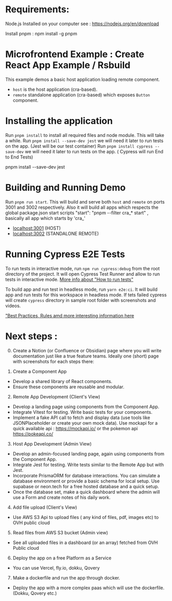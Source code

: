 # Requirements:

Node.js Installed on your computer see : https://nodejs.org/en/download

Install pnpm : npm install -g pnpm


# Microfrontend Example :  Create React App Example / Rsbuild

This example demos a basic host application loading remote component.

- `host` is the host application (cra-based).
- `remote` standalone application (cra-based) which exposes `Button` component.

# Installing the application

Run `pnpm install` to install all required files and node module. This will take a while.
Run `pnpm install --save-dev jest` we will need it later to run tests on the app. (Jest will be our test container)
Run `pnpm install cypress --save-dev` we will need it later to run tests on the app. ( Cypress will run End to End Tests)

pnpm install --save-dev jest

# Building and Running Demo 
Run `pnpm run start`. This will build and serve both `host` and `remote` on ports 3001 and 3002 respectively.
Also it will build all apps which respects the global package.json start scripts   "start": "pnpm --filter cra_* start" , basically all app which starts by 'cra_'


- [localhost:3001](http://localhost:3000/) (HOST)
- [localhost:3002](http://localhost:3002/) (STANDALONE REMOTE)

# Running Cypress E2E Tests

To run tests in interactive mode, run `npm run cypress:debug` from the root directory of the project. It will open Cypress Test Runner and allow to run tests in interactive mode. [More info about "How to run tests"](../../cypress/README.md#how-to-run-tests)

To build app and run test in headless mode, run `yarn e2e:ci`. It will build app and run tests for this workspace in headless mode. If tets failed cypress will create `cypress` directory in sample root folder with screenshots and videos.

["Best Practices, Rules amd more interesting information here](../../cypress/README.md)



# Next steps :
0) Create a Notion (or Confluence or Obsidian) page where you will write documentation just like a true feature teams. Ideally one (short) page with screenshots for each steps there:

1) Create a Component App

* Develop a shared library of React components.
* Ensure these components are reusable and modular.

2) Remote App Development (Client's View)

* Develop a landing page using components from the Component App.
* Integrate Vitest for testing. Write basic tests for your components.
* Implement a fake API call to fetch and display data (use tools like JSONPlaceholder or create your own mock data).
Use mockapi for a quick available api : https://mockapi.io/  or the pokemon api https://pokeapi.co/

3) Host App Development (Admin View)

* Develop an admin-focused landing page, again using components from the Component App.
* Integrate Jest for testing. Write tests similar to the Remote App but with Jest.
* Incorporate PrismaORM for database interactions. You can simulate a database environment or provide a basic schema for local setup.
Use supabase or neon.tech for a free hosted database and a quick setup.
* Once the database set, make a quick dashboard where the admin will use a Form and create notes of his daily work.


4) Add file upload (Client's View)
* Use AWS S3 Api to upload files ( any kind of files, pdf, images etc) to OVH public cloud

5) Read files from AWS S3 bucket (Admin view)
* See all uploaded files in a dashboard (or an array) fetched from OVH Public cloud

6) Deploy the app on a free Platform as a Service
* You can use Vercel, fly.io, dokku, Qovery

7) Make a dockerfile and run the app through docker.
* Deploy the app with a more complex paas which will use the dockerfile. (Dokku, Qovery etc.)
